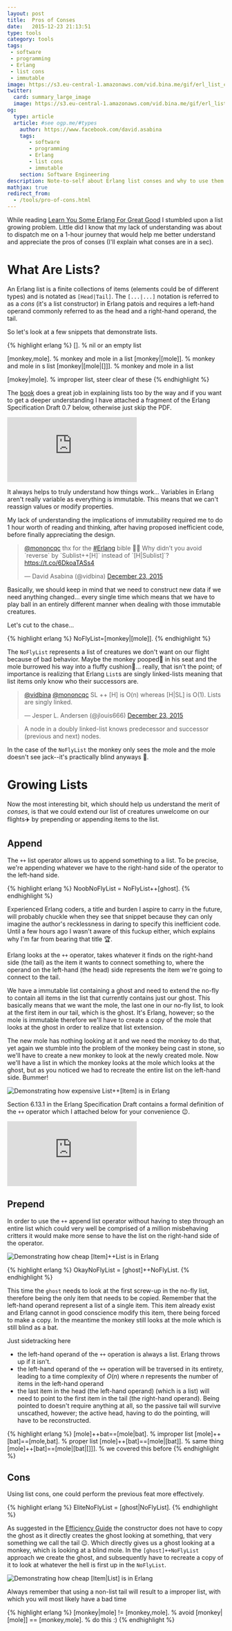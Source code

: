 ```yaml
---
layout: post
title:  Pros of Conses
date:   2015-12-23 21:13:51
type: tools
category: tools
tags:
 - software
 - programming 
 - Erlang
 - list cons
 - immutable
image: https://s3.eu-central-1.amazonaws.com/vid.bina.me/gif/erl_list_cons.gif
twitter:
  card: summary_large_image
  image: https://s3.eu-central-1.amazonaws.com/vid.bina.me/gif/erl_list_cons.gif
og:
  type: article
  article: #see ogp.me/#types
    author: https://www.facebook.com/david.asabina
    tags:
       - software
       - programming 
       - Erlang
       - list cons
       - immutable
    section: Software Engineering
description: Note-to-self about Erlang list conses and why to use them to refrain from writing code I could possibly get murdered over by wiser peers.
mathjax: true
redirect_from:
  - /tools/pro-of-cons.html
---
```


While reading [Learn You Some Erlang For Great Good](http://learnyousomeerlang.com/)
I stumbled upon a list growing problem. Little did I know that my lack of
understanding was about to dispatch me on a 1-hour journey that would help me
better understand and appreciate the pros of conses (I'll explain what conses
are in a sec).

# What Are Lists?

An Erlang list is a finite collections of items (elements could be of different
types) and is notated as `[Head|Tail]`. The `[...|...]` notation is referred
to as a _cons_ (it's a list constructor) in Erlang patois and requires a left-hand
operand commonly referred to as the head and a right-hand operand, the tail.

So let's look at a few snippets that demonstrate lists.

{% highlight erlang %}
[]. % nil or an empty list

[monkey,mole]. % monkey and mole in a list
[monkey|[mole]]. % monkey and mole in s list
[monkey|[mole|[]]]. % monkey and mole in a list

[mokey|mole]. % improper list, steer clear of these
{% endhighlight %}

The [book](http://learnyousomeerlang.com/starting-out-for-real#lists) does a
great job in explaining lists too by the way and if you want to get a deeper
understanding I have attached a fragment of the Erlang Specification Draft 0.7
below, otherwise just skip the PDF.

<div class="element document portrait-a4">
  <embed class="a4" src="https://s3.eu-central-1.amazonaws.com/vid.bina.me/doc/erlang/erl_spec47_lists.pdf">
</div>

It always helps to truly understand how things work... Variables in Erlang
aren't really variable as everything is immutable. This means that we can't
reassign values or modify properties.

My lack of understanding the implications of immutability required me to do 1
hour worth of reading and thinking, after having proposed inefficient code,
before finally appreciating the design.

<div class="element twitter">
<blockquote class="twitter-tweet" lang="en"><p lang="en" dir="ltr"><a href="https://twitter.com/mononcqc">@mononcqc</a> thx for the <a href="https://twitter.com/hashtag/Erlang?src=hash">#Erlang</a> bible 🙌🏿 Why didn’t you avoid `reverse` by `Sublist++[H]` instead of `[H|Sublist]`? <a href="https://t.co/6DkoaTASs4">https://t.co/6DkoaTASs4</a></p>&mdash; David Asabina (@vidbina) <a href="https://twitter.com/vidbina/status/679659666817859584">December 23, 2015</a></blockquote>
<script async src="//platform.twitter.com/widgets.js" charset="utf-8"></script>
</div>

Basically, we should keep in mind that we need to construct new data if we need
anything changed... every single time which means that we have to play ball in
an entirely different manner when dealing with those immutable creatures.

Let's cut to the chase...

{% highlight erlang %}
NoFlyList=[monkey|[mole]].
{% endhighlight %}

The `NoFlyList` represents a list of creatures we don't want on our flight
because of bad behavior. Maybe the monkey pooped:poop: in his seat and the mole
burrowed his way into a fluffy cushion:seat:... really, that isn't the point; of
importance is realizing that Erlang `List`s are singly linked-lists meaning
that list items only know who their successors are.

<div class="element twitter">
<blockquote class="twitter-tweet" lang="en"><p lang="en" dir="ltr"><a href="https://twitter.com/vidbina">@vidbina</a> <a href="https://twitter.com/mononcqc">@mononcqc</a> SL ++ [H] is O(n) whereas [H|SL] is O(1). Lists are singly linked.</p>&mdash; Jesper L. Andersen (@jlouis666) <a href="https://twitter.com/jlouis666/status/679667193894858753">December 23, 2015</a></blockquote> <script async src="//platform.twitter.com/widgets.js" charset="utf-8"></script>
</div>

> A node in a doubly linked-list knows predecessor and successor (previous and next) nodes.

In the case of the `NoFlyList` the monkey only sees the mole and the mole
doesn't see jack--it's practically blind anyways :eyes:.

<!-- TODO: Image of mode looking at other item -->

# Growing Lists

Now the most interesting bit, which should help us understand the merit of
_conses_, is that we could extend our list of creatures unwelcome on our
flights:airplane: by prepending or appending items to the list.

<!-- In case of appending the
list we would have to tell the mole to remember who its successor is. Since
this requires a change to the mole, which isn't possible in Erlang because
everything is immutable, we would have to rebuild (let's say copy) the entire
list and in the process record the mole's successor.-->

## Append

The `++` list operator allows us to append something to a list. To be precise,
we're appending whatever we have to the right-hand side of the operator to the
left-hand side.

{% highlight erlang %}
NoobNoFlyList = NoFlyList++[ghost].
{% endhighlight %}

Experienced Erlang coders, a title and burden I aspire to carry in the future,
will probably chuckle when they see that snippet because they can only imagine
the author's recklessness in daring to specify this inefficient code. Until a
few hours ago I wasn't aware of this fuckup either, which explains why I'm far
from bearing that title :trophy:.

Erlang looks at the `++` operator, takes whatever it finds on the
right-hand side (the tail) as the item it wants to connect something to, where
the operand on the left-hand (the head) side represents the item we're going to
connect to the tail.

We have a immutable list containing a ghost and need to extend the no-fly
to contain all items in the list that currently contains just our ghost. This
basically means that we want the mole, the last one in our no-fly list, to look
at the first item in our tail, which is the ghost. It's Erlang, however; so the
mole is immutable therefore we'll have to create a copy of the mole that looks
at the ghost in order to realize that list extension.

The new mole has nothing looking at it and we need the monkey to do that, yet
again we stumble into the problem of the monkey being cast in stone, so we'll
have to create a new monkey to look at the newly created mole. Now we'll have a
list in which the monkey looks at the mole which looks at the ghost, but as
you noticed we had to recreate the entire list on the left-hand side. Bummer!

<div class="element img">
<img src="https://s3.eu-central-1.amazonaws.com/vid.bina.me/gif/erl_list_add_single.gif" alt="Demonstrating how expensive List++[Item] is in Erlang">
</div>

Section 6.13.1 in the Erlang Specification Draft contains a formal definition
of the `++` operator which I attached below for your convenience :wink:.

<div class="element document portrait-a4">
  <embed class="a4" src="https://s3.eu-central-1.amazonaws.com/vid.bina.me/doc/erlang/erl_spec47_listops.pdf">
</div>

## Prepend

In order to use the `++` append list operator without having to step through an
entire list which could very well be comprised of a million misbehaving
critters it would make more sense to have the list on the right-hand side of
the operator. 

<div class="element img">
<img src="https://s3.eu-central-1.amazonaws.com/vid.bina.me/gif/erl_single_add_list.gif" alt="Demonstrating how cheap [Item]++List is in Erlang">
</div>

{% highlight erlang %}
OkayNoFlyList = [ghost]++NoFlyList.
{% endhighlight %}

This time the `ghost` needs to look at the first screw-up in the no-fly list,
therefore being the only item that needs to be copied. Remember that the
left-hand operand represent a list of a single item. This item already exist
and Erlang cannot in good conscience modify this item, there being forced to
make a copy. In the meantime the monkey still looks at the mole which is still
blind as a bat.

Just sidetracking here

 - the left-hand operand of the `++` operation is always a list. Erlang throws
 up if it isn't.
 - the left-hand operand of the `++` operation will be traversed in its
 entirety, leading to a time complexity of $O(n)$ where $n$ represents the
 number of items in the left-hand operand
 - the last item in the head (the left-hand operand) (which is a list) will
 need to point to the first item in the tail (the right-hand operand). Being
 pointed to doesn't require anything at all, so the passive tail will survive
 unscathed, however; the active head, having to do the pointing, will have to
 be reconstructed.

{% highlight erlang %}
[mole]++bat==[mole|bat]. % improper list
[mole]++[bat]==[mole,bat]. % proper list
[mole]++[bat]==[mole|[bat]]. % same thing
[mole]++[bat]==[mole|[bat|[]]]. % we covered this before
{% endhighlight %}


## Cons
Using list cons, one could perform the previous feat more effectively.

{% highlight erlang %}
EliteNoFlyList = [ghost|NoFlyList].
{% endhighlight %}

As suggested in the [Efficiency Guide](http://www.erlang.org/doc/efficiency_guide/myths.html#id61192)
the constructor does not have to copy the ghost as it directly creates the
ghost looking at something, that very something we call the tail :wink:. Which directly gives us a ghost looking at a
monkey, which is looking at a blind mole. In the `[ghost]++NoFlyList` approach
we create the ghost, and subsequently have to recreate a copy of it to look at
whatever the hell is first up in the `NoFlyList`.

<div class="element img">
<img src="https://s3.eu-central-1.amazonaws.com/vid.bina.me/gif/erl_list_cons.gif" alt="Demonstrating how cheap [Item|List] is in Erlang">
</div>

Always remember that using a non-list tail will result to a improper list,
with which you will most likely have a bad time

{% highlight erlang %}
[monkey|mole] != [monkey,mole]. % avoid
[monkey|[mole]] == [monkey,mole]. % do this :)
{% endhighlight %}
